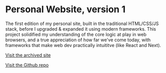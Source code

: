 # Personal Website, version 1

The first edition  of my personal site, built in the traditional HTML/CSS/JS stack, before I upgraded & expanded it using modern frameworks. This project solidified my understanding of the core logic at play in web browsers, and a true appreciation of how far we've come today, with frameworks that make web dev practically intuititve (like React and Next).

[Visit the archived site](https://jahnavikumar-v1.vercel.app/)

[Visit the Github repo](https://github.com/aviomg/portfolio/)

